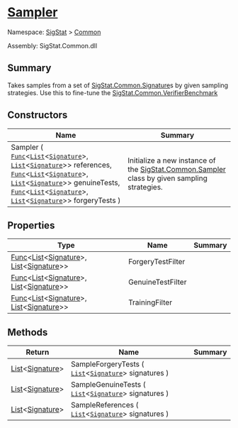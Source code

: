 # [Sampler](./Sampler.md)

Namespace: [SigStat]() > [Common](./README.md)

Assembly: SigStat.Common.dll

## Summary
Takes samples from a set of [SigStat.Common.Signature](https://github.com/hargitomi97/sigstat/tree/develop/docs/md/SigStat/Common/Signature.md)s by given sampling strategies.  Use this to fine-tune the [SigStat.Common.VerifierBenchmark](https://github.com/hargitomi97/sigstat/tree/develop/docs/md/SigStat/Common/VerifierBenchmark.md)

## Constructors

| Name | Summary | 
| --- | --- | 
| Sampler ( [`Func`](https://docs.microsoft.com/en-us/dotnet/api/System.Func-2)\<[`List`](https://docs.microsoft.com/en-us/dotnet/api/System.Collections.Generic.List-1)\<[`Signature`](./Signature.md)>, [`List`](https://docs.microsoft.com/en-us/dotnet/api/System.Collections.Generic.List-1)\<[`Signature`](./Signature.md)>> references, [`Func`](https://docs.microsoft.com/en-us/dotnet/api/System.Func-2)\<[`List`](https://docs.microsoft.com/en-us/dotnet/api/System.Collections.Generic.List-1)\<[`Signature`](./Signature.md)>, [`List`](https://docs.microsoft.com/en-us/dotnet/api/System.Collections.Generic.List-1)\<[`Signature`](./Signature.md)>> genuineTests, [`Func`](https://docs.microsoft.com/en-us/dotnet/api/System.Func-2)\<[`List`](https://docs.microsoft.com/en-us/dotnet/api/System.Collections.Generic.List-1)\<[`Signature`](./Signature.md)>, [`List`](https://docs.microsoft.com/en-us/dotnet/api/System.Collections.Generic.List-1)\<[`Signature`](./Signature.md)>> forgeryTests ) | Initialize a new instance of the [SigStat.Common.Sampler](https://github.com/hargitomi97/sigstat/tree/develop/docs/md/SigStat/Common/Sampler.md) class by given sampling strategies. | 


## Properties

| Type | Name | Summary | 
| --- | --- | --- | 
| [Func](https://docs.microsoft.com/en-us/dotnet/api/System.Func-2)\<[List](https://docs.microsoft.com/en-us/dotnet/api/System.Collections.Generic.List-1)\<[Signature](./Signature.md)>, [List](https://docs.microsoft.com/en-us/dotnet/api/System.Collections.Generic.List-1)\<[Signature](./Signature.md)>> | ForgeryTestFilter |  | 
| [Func](https://docs.microsoft.com/en-us/dotnet/api/System.Func-2)\<[List](https://docs.microsoft.com/en-us/dotnet/api/System.Collections.Generic.List-1)\<[Signature](./Signature.md)>, [List](https://docs.microsoft.com/en-us/dotnet/api/System.Collections.Generic.List-1)\<[Signature](./Signature.md)>> | GenuineTestFilter |  | 
| [Func](https://docs.microsoft.com/en-us/dotnet/api/System.Func-2)\<[List](https://docs.microsoft.com/en-us/dotnet/api/System.Collections.Generic.List-1)\<[Signature](./Signature.md)>, [List](https://docs.microsoft.com/en-us/dotnet/api/System.Collections.Generic.List-1)\<[Signature](./Signature.md)>> | TrainingFilter |  | 


## Methods

| Return | Name | Summary | 
| --- | --- | --- | 
| [List](https://docs.microsoft.com/en-us/dotnet/api/System.Collections.Generic.List-1)\<[Signature](./Signature.md)> | SampleForgeryTests ( [`List`](https://docs.microsoft.com/en-us/dotnet/api/System.Collections.Generic.List-1)\<[`Signature`](./Signature.md)> signatures ) |  | 
| [List](https://docs.microsoft.com/en-us/dotnet/api/System.Collections.Generic.List-1)\<[Signature](./Signature.md)> | SampleGenuineTests ( [`List`](https://docs.microsoft.com/en-us/dotnet/api/System.Collections.Generic.List-1)\<[`Signature`](./Signature.md)> signatures ) |  | 
| [List](https://docs.microsoft.com/en-us/dotnet/api/System.Collections.Generic.List-1)\<[Signature](./Signature.md)> | SampleReferences ( [`List`](https://docs.microsoft.com/en-us/dotnet/api/System.Collections.Generic.List-1)\<[`Signature`](./Signature.md)> signatures ) |  | 


